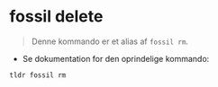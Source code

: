 # fossil delete

> Denne kommando er et alias af `fossil rm`.

- Se dokumentation for den oprindelige kommando:

`tldr fossil rm`
